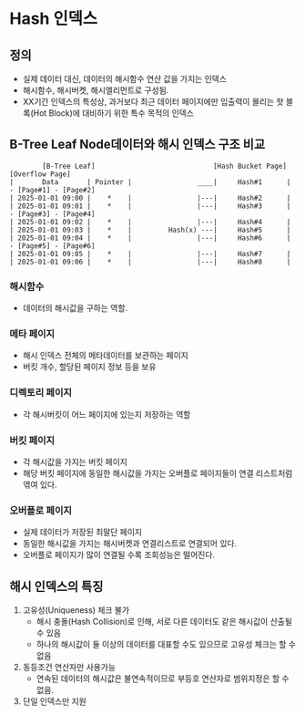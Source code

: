 # Hash 인덱스

## 정의
- 실제 데이터 대신, 데이터의 해시함수 연산 값을 가지는 인덱스
- 해시함수, 해시버켓, 해시엘리먼트로 구성됨.
- XX기간 인덱스의 특성상, 과거보다 최근 데이터 페이지에만 입출력이 몰리는 핫 블록(Hot Block)에 대비하기 위한 특수 목적의 인덱스

## B-Tree Leaf Node데이터와 해시 인덱스 구조 비교
```
        [B-Tree Leaf]                             [Hash Bucket Page]      [Overflow Page]
|       Data       | Pointer |                ____|     Hash#1      | - [Page#1] - [Page#2]
| 2025-01-01 09:00 |    *    |                |---|     Hash#2      |
| 2025-01-01 09:01 |    *    |                |---|     Hash#3      | - [Page#3] - [Page#4]
| 2025-01-01 09:02 |    *    |                |---|     Hash#4      |
| 2025-01-01 09:03 |    *    |         Hash(x) ---|     Hash#5      |     
| 2025-01-01 09:04 |    *    |                |---|     Hash#6      | - [Page#5] - [Page#6]
| 2025-01-01 09:05 |    *    |                |---|     Hash#7      |
| 2025-01-01 09:06 |    *    |                |---|     Hash#8      |
```
### 해시함수
- 데이터의 해시값을 구하는 역할.

### 메타 페이지
- 해시 인덱스 전체의 메타데이터를 보관하는 페이지
- 버킷 개수, 할당된 페이지 정보 등을 보유

### 디렉토리 페이지
- 각 해시버킷이 어느 페이지에 있는지 저장하는 역할

### 버킷 페이지
- 각 해시값을 가지는 버킷 페이지
- 해당 버킷 페이지에 동일한 해시값을 가지는 오버플로 페이지들이 연결 리스트처럼 엮여 있다.

### 오버플로 페이지
- 실제 데이터가 저장된 최말단 페이지
- 동일한 해시값을 가지는 해시버켓과 연결리스트로 연결되어 있다.
- 오버플로 페이지가 많이 연결될 수록 조회성능은 떨어진다.

## 해시 인덱스의 특징
1. 고유성(Uniqueness) 체크 불가
   - 해시 충돌(Hash Collision)로 인해, 서로 다른 데이터도 같은 해시값이 산출될 수 있음
   - 하나의 해시값이 둘 이상의 데이터를 대표할 수도 있으므로 고유성 체크는 할 수 없음
2. 동등조건 연산자만 사용가능
   - 연속된 데이터의 해시값은 불연속적이므로 부등호 연산자로 범위지정은 할 수 없음.
3. 단일 인덱스만 지원
